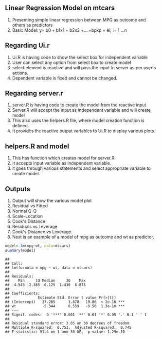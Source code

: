 
## Linear Regression Model on mtcars 

1. Presenting simple linear regression between MPG as outcome and others as predictors
2. Basic Model: y= b0 + b1x1 + b2x2 +....+bpxp + ei; i= 1 ...n




## Regarding Ui.r

1. Ui.R is having code to show the select box for independent variable
2. User can select any option from select box to create model 
3. select element is reactive and will pass the input to server as per user's actions.
4. Dependent variable is fixed and cannot be changed.



## Regarding server.r

1. server.R is having code to create the model from the reactive input
2. Server.R will accept the input as independent variable and will create model 
3. This also uses the helpers.R file, where model creation function is defined.
4. It provides the reactive output variables to UI.R to display various plots.



## helpers.R and model

1. This has function which creates model for server.R
2. It accepts input variable as independent variable.
3. it goes through various statements and select appropriate variable to create model.




## Outputs

1. Output will show the various model plot
2. Residual vs Fitted
3. Normal Q-Q
4. Scale-Location
5. Cook's Distance
6. Residuals vs Leverage
7. Cook's Distance vs Leverage.
8. Next is an example of a model of mpg as outcome and wt as predictor.




```r
model<-lm(mpg~wt, data=mtcars)
summary(model)
```

```
## 
## Call:
## lm(formula = mpg ~ wt, data = mtcars)
## 
## Residuals:
##    Min     1Q Median     3Q    Max 
## -4.543 -2.365 -0.125  1.410  6.873 
## 
## Coefficients:
##             Estimate Std. Error t value Pr(>|t|)    
## (Intercept)   37.285      1.878   19.86  < 2e-16 ***
## wt            -5.344      0.559   -9.56  1.3e-10 ***
## ---
## Signif. codes:  0 '***' 0.001 '**' 0.01 '*' 0.05 '.' 0.1 ' ' 1
## 
## Residual standard error: 3.05 on 30 degrees of freedom
## Multiple R-squared:  0.753,	Adjusted R-squared:  0.745 
## F-statistic: 91.4 on 1 and 30 DF,  p-value: 1.29e-10
```




